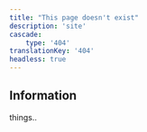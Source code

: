 ```yaml
---
title: "This page doesn't exist"
description: 'site'
cascade:
    type: '404'
translationKey: '404'
headless: true
---
```


## Information

things..